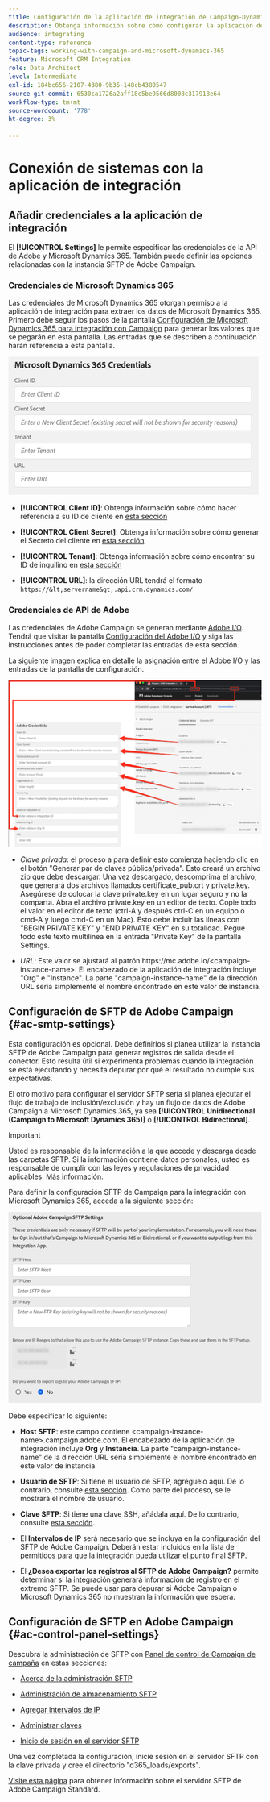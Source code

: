 ```yaml
---
title: Configuración de la aplicación de integración de Campaign-Dynamics
description: Obtenga información sobre cómo configurar la aplicación de integración de Campaign y Dynamics
audience: integrating
content-type: reference
topic-tags: working-with-campaign-and-microsoft-dynamics-365
feature: Microsoft CRM Integration
role: Data Architect
level: Intermediate
exl-id: 184bc656-2107-4380-9b35-148cb4380547
source-git-commit: 6530ca1726a2aff18c5be9566d8008c317918e64
workflow-type: tm+mt
source-wordcount: '778'
ht-degree: 3%

---
```


# Conexión de sistemas con la aplicación de integración

## Añadir credenciales a la aplicación de integración

El **[!UICONTROL Settings]** le permite especificar las credenciales de la API de Adobe y Microsoft Dynamics 365. También puede definir las opciones relacionadas con la instancia SFTP de Adobe Campaign.

### Credenciales de Microsoft Dynamics 365

Las credenciales de Microsoft Dynamics 365 otorgan permiso a la aplicación de integración para extraer los datos de Microsoft Dynamics 365.  Primero debe seguir los pasos de la pantalla [Configuración de Microsoft Dynamics 365 para integración con Campaign](../../integrating/using/d365-acs-configure-d365.md) para generar los valores que se pegarán en esta pantalla. Las entradas que se describen a continuación harán referencia a esta pantalla.

![](assets/do-not-localize/d365-to-acs-ui-page-workflows-settings-d365.png)

* **[!UICONTROL Client ID]**: Obtenga información sobre cómo hacer referencia a su ID de cliente en [esta sección](../../integrating/using/d365-acs-configure-d365.md#register-a-new-app)

* **[!UICONTROL Client Secret]**: Obtenga información sobre cómo generar el Secreto del cliente en [esta sección](../../integrating/using/d365-acs-configure-d365.md#generate-a-client-secret)

* **[!UICONTROL Tenant]**: Obtenga información sobre cómo encontrar su ID de inquilino en [esta sección](../../integrating/using/d365-acs-configure-d365.md#get-the-tenant-id)

* **[!UICONTROL URL]**: la dirección URL tendrá el formato `https://&lt;servername&gt;.api.crm.dynamics.com/`

### Credenciales de API de Adobe

Las credenciales de Adobe Campaign se generan mediante [Adobe I/O](https://www.adobe.io/). Tendrá que visitar la pantalla [Configuración del Adobe I/O](../../integrating/using/d365-acs-configure-adobe-io.md) y siga las instrucciones antes de poder completar las entradas de esta sección.

La siguiente imagen explica en detalle la asignación entre el Adobe I/O y las entradas de la pantalla de configuración.

![](assets/do-not-localize/d365-to-acs-ui-page-workflows-settings-adobeio.png)

* *Clave privada*: el proceso a para definir esto comienza haciendo clic en el botón &quot;Generar par de claves pública/privada&quot;. Esto creará un archivo zip que debe descargar. Una vez descargado, descomprima el archivo, que generará dos archivos llamados certificate_pub.crt y private.key. Asegúrese de colocar la clave private.key en un lugar seguro y no la comparta. Abra el archivo private.key en un editor de texto. Copie todo el valor en el editor de texto (ctrl-A y después ctrl-C en un equipo o cmd-A y luego cmd-C en un Mac). Esto debe incluir las líneas con &quot;BEGIN PRIVATE KEY&quot; y &quot;END PRIVATE KEY&quot; en su totalidad. Pegue todo este texto multilínea en la entrada &quot;Private Key&quot; de la pantalla Settings.

* *URL*: Este valor se ajustará al patrón https\://mc.adobe.io/&lt;campaign-instance-name>. El encabezado de la aplicación de integración incluye &quot;Org&quot; e &quot;Instance&quot;. La parte &quot;campaign-instance-name&quot; de la dirección URL sería simplemente el nombre encontrado en este valor de instancia.

## Configuración de SFTP de Adobe Campaign {#ac-smtp-settings}

Esta configuración es opcional. Debe definirlos si planea utilizar la instancia SFTP de Adobe Campaign para generar registros de salida desde el conector. Esto resulta útil si experimenta problemas cuando la integración se está ejecutando y necesita depurar por qué el resultado no cumple sus expectativas.

El otro motivo para configurar el servidor SFTP sería si planea ejecutar el flujo de trabajo de inclusión/exclusión y hay un flujo de datos de Adobe Campaign a Microsoft Dynamics 365, ya sea **[!UICONTROL Unidirectional (Campaign to Microsoft Dynamics 365)]** o **[!UICONTROL Bidirectional]**.

>[!IMPORTANT]
>
>Usted es responsable de la información a la que accede y descarga desde las carpetas SFTP. Si la información contiene datos personales, usted es responsable de cumplir con las leyes y regulaciones de privacidad aplicables. [Más información](../../integrating/using/d365-acs-notices-and-recommendations.md#acs-msdyn-manage-privacy).

Para definir la configuración SFTP de Campaign para la integración con Microsoft Dynamics 365, acceda a la siguiente sección:

![](assets/do-not-localize/d365-to-acs-ui-page-workflows-settings-sftp.png)

Debe especificar lo siguiente:

* **Host SFTP**: este campo contiene &lt;campaign-instance-name>.campaign.adobe.com. El encabezado de la aplicación de integración incluye **Org** y **Instancia**. La parte &quot;campaign-instance-name&quot; de la dirección URL sería simplemente el nombre encontrado en este valor de instancia.

* **Usuario de SFTP**: Si tiene el usuario de SFTP, agréguelo aquí. De lo contrario, consulte [esta sección](#ac-control-panel-settings). Como parte del proceso, se le mostrará el nombre de usuario.

* **Clave SFTP**: Si tiene una clave SSH, añádala aquí. De lo contrario, consulte [esta sección](#ac-control-panel-settings).

* El **Intervalos de IP** será necesario que se incluya en la configuración del SFTP de Adobe Campaign. Deberán estar incluidos en la lista de permitidos para que la integración pueda utilizar el punto final SFTP.

* El **¿Desea exportar los registros al SFTP de Adobe Campaign?** permite determinar si la integración generará información de registro en el extremo SFTP. Se puede usar para depurar si Adobe Campaign o Microsoft Dynamics 365 no muestran la información que espera.

## Configuración de SFTP en Adobe Campaign {#ac-control-panel-settings}

Descubra la administración de SFTP con [Panel de control de Campaign de campaña](https://experienceleague.adobe.com/docs/control-panel/using/control-panel-home.html?lang=es) en estas secciones:

* [Acerca de la administración SFTP](https://experienceleague.adobe.com/docs/control-panel/using/sftp-management/about-sftp-management.html#sftp-management)

* [Administración de almacenamiento SFTP](https://experienceleague.adobe.com/docs/control-panel/using/sftp-management/key-management.html#installing-ssh-key)

* [Agregar intervalos de IP](https://experienceleague.adobe.com/docs/control-panel/using/sftp-management/ip-range-allow-listing.html#sftp-management)

* [Administrar claves](https://experienceleague.adobe.com/docs/control-panel/using/sftp-management/key-management.html#sftp-management)

* [Inicio de sesión en el servidor SFTP](https://experienceleague.adobe.com/docs/control-panel/using/sftp-management/logging-into-sftp-server.html#sftp-management)

Una vez completada la configuración, inicie sesión en el servidor SFTP con la clave privada y cree el directorio &quot;d365_loads/exports&quot;.

[Visite esta página](https://experienceleague.adobe.com/docs/campaign-standard-learn/control-panel/sftp-management/monitoring-server-capacity.html?lang=es#sftp-management) para obtener información sobre el servidor SFTP de Adobe Campaign Standard.
